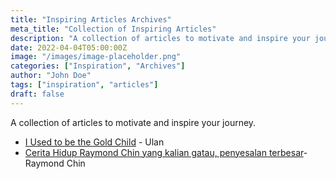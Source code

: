 ```yaml
---
title: "Inspiring Articles Archives"
meta_title: "Collection of Inspiring Articles"
description: "A collection of articles to motivate and inspire your journey."
date: 2022-04-04T05:00:00Z
image: "/images/image-placeholder.png"
categories: ["Inspiration", "Archives"]
author: "John Doe"
tags: ["inspiration", "articles"]
draft: false
---
```


A collection of articles to motivate and inspire your journey.

- [I Used to be the Gold Child](https://medium.com/@annisatufah/tak-lagi-menjadi-sukses-atau-berhenti-berproses-952073b5e4bc) - Ulan
- [Cerita Hidup Raymond Chin yang kalian gatau, penyesalan terbesar](https://raymondchins.medium.com/cerita-hidup-raymond-chin-yang-kalian-gatau-penyesalan-terbesar-9bf52a9c3c94)-Raymond Chin


